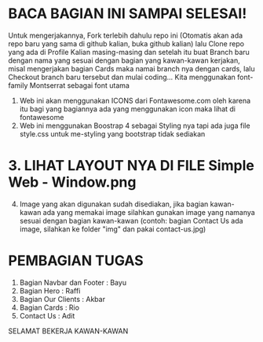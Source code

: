 # BACA BAGIAN INI SAMPAI SELESAI!

Untuk mengerjakannya, Fork terlebih dahulu repo ini (Otomatis akan ada repo baru yang sama di github kalian, buka github kalian) lalu Clone repo yang ada di Profile Kalian masing-masing dan setelah itu buat Branch baru dengan nama yang sesuai dengan bagian yang kawan-kawan kerjakan, misal mengerjakan bagian Cards maka namai branch nya dengan cards, lalu Checkout branch baru tersebut dan mulai coding...
Kita menggunakan font-family Montserrat sebagai font utama

1. Web ini akan menggunakan ICONS dari Fontawesome.com oleh karena itu bagi yang bagiannya ada yang menggunakan icon maka lihat di fontawesome
2. Web ini menggunakan Boostrap 4 sebagai Styling nya tapi ada juga file style.css untuk me-styling yang bootstrap tidak sediakan
# 3. LIHAT LAYOUT NYA DI FILE Simple Web - Window.png
4. Image yang akan digunakan sudah disediakan, jika bagian kawan-kawan ada yang memakai image silahkan gunakan image yang namanya sesuai dengan bagian kawan-kawan (contoh: bagian Contact Us ada image, silahkan ke folder "img" dan pakai contact-us.jpg)

# PEMBAGIAN TUGAS
1. Bagian Navbar dan Footer : Bayu
2. Bagian Hero : Raffi
3. Bagian Our Clients : Akbar
4. Bagian Cards : Rio
5. Contact Us : Adit

SELAMAT BEKERJA KAWAN-KAWAN
